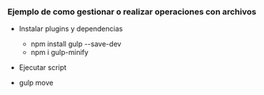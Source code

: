 ### Ejemplo de como gestionar o realizar operaciones con archivos

* Instalar plugins y dependencias
  - npm install gulp --save-dev
  - npm i gulp-minify
  
 * Ejecutar script
  - gulp move
